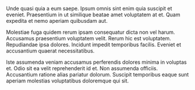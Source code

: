 Unde quasi quia a eum saepe. Ipsum omnis sint enim quia suscipit et eveniet. Praesentium in ut similique beatae amet voluptatem at et. Quam expedita et nemo aperiam quibusdam aut.
 Molestiae fuga quidem rerum ipsam consequatur dicta non vel harum. Accusamus praesentium voluptatem velit. Rerum hic est voluptatem. Repudiandae ipsa dolores. Incidunt impedit temporibus facilis. Eveniet et accusantium quaerat necessitatibus.
 Iste assumenda veniam accusamus perferendis dolores minima in voluptas et. Odio sit ea velit reprehenderit id et. Non assumenda officiis. Accusantium ratione alias pariatur dolorum. Suscipit temporibus eaque sunt aperiam molestias voluptatibus doloremque qui sit.